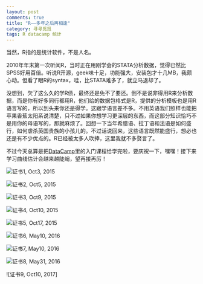 ```yaml
---
layout: post
comments: true
title: "R——多年之后再相逢"
category: 寻寻觅觅
tags: R datacamp 统计
---
```


当然，R指的是统计软件，不是人名。

2010年年末第一次听闻R，当时正在用刚学会的STATA分析数据，觉得已然比SPSS好用百倍。听说R开源，geek味十足，功能强大，安装包才十几MB，我颇心动。但看了眼R的syntax，哇，比STATA难多了，就立马退却了。

没想到，欠了这么久的学R债，最终还是免不了要还。倒不是说非得用R来分析数据，而是你有好多同行都用R，他们给的数据包格式是R，提供的分析模板也是用R语言写的，所以到头来你还是得学。这跟学语言差不多。不用英语我们照样也能把苹果香蕉太阳系说清楚，只不过如果你想学习更深层的东西，而这部分知识恰巧不是用你的母语写的，那就麻烦了。回想一下当年希腊语、拉丁语和法语是如何盛行，如何虐杀英国贵族的小孩儿的。不过话说回来，这些语言既然能盛行，想必也还是有不少优点的。R已经被太多人吹捧，这里我就不多赘言了。

不过今天总算是把[DataCamp](https://www.datacamp.com)里的入门课程给学完啦，要庆祝一下，嘿嘿！接下来学习曲线估计会越来越陡峭，望再接再厉！


![证书1, Oct3, 2015](http://upload-images.jianshu.io/upload_images/19585-dd42816330bb5461.png?imageMogr2/auto-orient/strip%7CimageView2/2/w/1240)


![证书2, Oct5, 2015 ](http://upload-images.jianshu.io/upload_images/19585-29d7554da1716a4e.png?imageMogr2/auto-orient/strip%7CimageView2/2/w/1240)

![证书3, Oct9, 2015](http://upload-images.jianshu.io/upload_images/19585-89372d094a451c5a.png?imageMogr2/auto-orient/strip%7CimageView2/2/w/1240)


![证书4, Oct10, 2015](http://upload-images.jianshu.io/upload_images/19585-31cadb2a14eb13f5.png?imageMogr2/auto-orient/strip%7CimageView2/2/w/1240)


![证书5, Oct17, 2015](http://upload-images.jianshu.io/upload_images/19585-991eee9e901b2171.png?imageMogr2/auto-orient/strip%7CimageView2/2/w/1240)


![证书6, May10, 2016](http://upload-images.jianshu.io/upload_images/19585-7344c958f5acc8ce.png?imageMogr2/auto-orient/strip%7CimageView2/2/w/1240)


![证书7, May10, 2016](http://upload-images.jianshu.io/upload_images/19585-49850e7b236ea780.png?imageMogr2/auto-orient/strip%7CimageView2/2/w/1240)


![证书8, May31, 2016](http://upload-images.jianshu.io/upload_images/19585-33dfb05ad68a408a.png?imageMogr2/auto-orient/strip%7CimageView2/2/w/1240)

![证书9, Oct10, 2017]